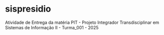 # sispresidio
Atividade de Entrega da matéria PIT - Projeto Integrador Transdisciplinar em Sistemas de Informação II - Turma_001 - 2025
